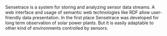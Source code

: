 Sensetrace is a system for storing and analyzing sensor data streams. A web interface and usage of semantic web technologies like RDF allow user-friendly data presentation. In the first place Sensetrace was developed for long term observation of solar power plants. But it is easily adaptable to other kind of environments controlled by sensors.
